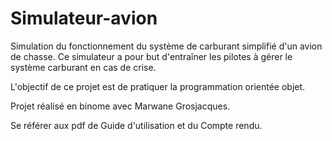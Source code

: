 # Simulateur-avion

Simulation du fonctionnement du système de carburant simplifié d'un avion de chasse. Ce simulateur a pour but d'entraîner les pilotes à gérer le système carburant en cas de crise.    

L'objectif de ce projet est de pratiquer la programmation orientée objet.

Projet réalisé en binome avec Marwane Grosjacques.

Se référer aux pdf de Guide d'utilisation et du Compte rendu.